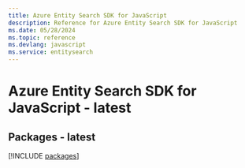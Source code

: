 ```yaml
---
title: Azure Entity Search SDK for JavaScript
description: Reference for Azure Entity Search SDK for JavaScript
ms.date: 05/28/2024
ms.topic: reference
ms.devlang: javascript
ms.service: entitysearch
---
```

# Azure Entity Search SDK for JavaScript - latest
## Packages - latest
[!INCLUDE [packages](entity-search-index.md)]